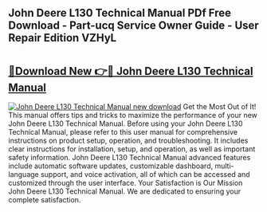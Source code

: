 ## John Deere L130 Technical Manual PDf Free Download - Part-ucq Service Owner Guide - User Repair Edition VZHyL

# <h2><a href="http://bc96608.oget.top/?id=John+Deere+L130+Technical+Manual">🔗Download New 👉🔴 John Deere L130 Technical Manual</a></h2>

[![John Deere L130 Technical Manual new download](https://i.imgur.com/5g1atiW.png)](http://bc96608.oget.top/?id=John+Deere+L130+Technical+Manual)
Get the Most Out of It! This manual offers tips and tricks to maximize the performance of your new John Deere L130 Technical Manual. Before using your John Deere L130 Technical Manual, please refer to this user manual for comprehensive instructions on product setup, operation, and troubleshooting. It includes clear instructions for installation, setup, and operation, as well as important safety information. John Deere L130 Technical Manual advanced features include automatic software updates, customizable dashboard, multi-language support, and voice activation, all of which can be accessed and customized through the user interface. Your Satisfaction is Our Mission John Deere L130 Technical Manual. We are dedicated to ensuring your complete satisfaction.
